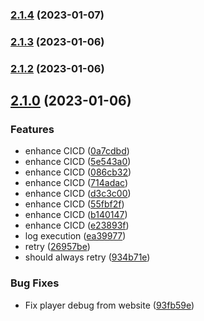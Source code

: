 

### [2.1.4](https://github.com/Fllorent0D/Top-6-v2/compare/2.1.3...2.1.4) (2023-01-07)

### [2.1.3](https://github.com/Fllorent0D/Top-6-v2/compare/2.1.2...2.1.3) (2023-01-06)

### [2.1.2](https://github.com/Fllorent0D/Top-6-v2/compare/2.1.0...2.1.2) (2023-01-06)

## [2.1.0](https://github.com/Fllorent0D/Top-6-v2/compare/0.0.0...2.1.0) (2023-01-06)


### Features

* enhance CICD ([0a7cdbd](https://github.com/Fllorent0D/Top-6-v2/commit/0a7cdbdad8d0f42cfaf472b9197613f87be3bfed))
* enhance CICD ([5e543a0](https://github.com/Fllorent0D/Top-6-v2/commit/5e543a065ca64ea71e6056993aa334deada86578))
* enhance CICD ([086cb32](https://github.com/Fllorent0D/Top-6-v2/commit/086cb322e67a47291a163c1d3bc613b14744fbc8))
* enhance CICD ([714adac](https://github.com/Fllorent0D/Top-6-v2/commit/714adaca1ee23cd75c50a6795f362965a43c4b11))
* enhance CICD ([d3c3c00](https://github.com/Fllorent0D/Top-6-v2/commit/d3c3c00050a02876f80e4b4051831c060c79f27a))
* enhance CICD ([55fbf2f](https://github.com/Fllorent0D/Top-6-v2/commit/55fbf2f4f56454ad3e9a1a88b7c0066116b45fd7))
* enhance CICD ([b140147](https://github.com/Fllorent0D/Top-6-v2/commit/b140147dda9922bf135024429eb0b924b3e6439e))
* enhance CICD ([e23893f](https://github.com/Fllorent0D/Top-6-v2/commit/e23893f38eb96597d9f11941ad2ec96ae47eebc1))
* log execution ([ea39977](https://github.com/Fllorent0D/Top-6-v2/commit/ea399773b9f9601f43957afba1ebf4472a285f4e))
* retry ([26957be](https://github.com/Fllorent0D/Top-6-v2/commit/26957bea4669a58aeff9312fddb10eaef02d05ba))
* should always retry ([934b71e](https://github.com/Fllorent0D/Top-6-v2/commit/934b71e53abeb3f4761ec0ae10733a8f2f5ee664))


### Bug Fixes

* Fix player debug from website ([93fb59e](https://github.com/Fllorent0D/Top-6-v2/commit/93fb59ee58f354cde7e4c76a662a5cc4d22f20da))